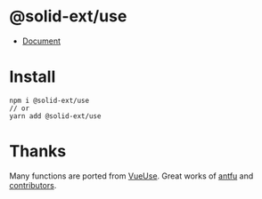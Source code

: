# @solid-ext/use

- [Document](./docs)

# Install

```
npm i @solid-ext/use
// or
yarn add @solid-ext/use
```


# Thanks

Many functions are ported from [VueUse](https://github.com/vueuse/vueuse). Great works of [antfu](https://github.com/antfu) and [contributors](https://github.com/vueuse/vueuse/graphs/contributors).